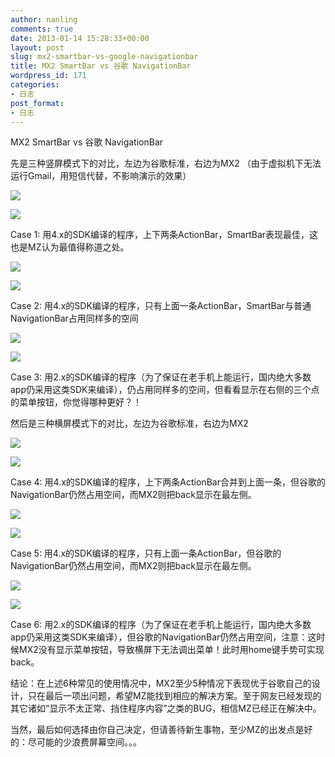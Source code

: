 ```yaml
---
author: nanling
comments: true
date: 2013-01-14 15:28:33+00:00
layout: post
slug: mx2-smartbar-vs-google-navigationbar
title: MX2 SmartBar vs 谷歌 NavigationBar
wordpress_id: 171
categories:
- 日志
post_format:
- 日志
---
```


MX2 SmartBar vs 谷歌 NavigationBar
<!-- more -->
先是三种竖屏模式下的对比，左边为谷歌标准，右边为MX2 （由于虚拟机下无法运行Gmail，用短信代替，不影响演示的效果）








![](/assets/mx2/sms-p.png)


![](/assets/mx2/sms-p2.png)




Case 1: 用4.x的SDK编译的程序，上下两条ActionBar，SmartBar表现最佳，这也是MZ认为最值得称道之处。








![](/assets/mx2/cal-p.png)


![](/assets/mx2/cal-p2.png)




Case 2: 用4.x的SDK编译的程序，只有上面一条ActionBar，SmartBar与普通NavigationBar占用同样多的空间








![](/assets/mx2/gps-p.png)


![](/assets/mx2/gps-p2.png)




Case 3: 用2.x的SDK编译的程序（为了保证在老手机上能运行，国内绝大多数app仍采用这类SDK来编译），仍占用同样多的空间，但看看显示在右侧的三个点的菜单按钮，你觉得哪种更好？！



然后是三种横屏模式下的对比，左边为谷歌标准，右边为MX2








![](/assets/mx2/sms-l.png)


![](/assets/mx2/sms-l2.png)




Case 4: 用4.x的SDK编译的程序，上下两条ActionBar合并到上面一条，但谷歌的NavigationBar仍然占用空间，而MX2则把back显示在最左侧。








![](/assets/mx2/cal-l.png)


![](/assets/mx2/cal-l2.png)




Case 5: 用4.x的SDK编译的程序，只有上面一条ActionBar，但谷歌的NavigationBar仍然占用空间，而MX2则把back显示在最左侧。








![](/assets/mx2/gps-l.png)


![](/assets/mx2/gps-l2.png)




Case 6: 用2.x的SDK编译的程序（为了保证在老手机上能运行，国内绝大多数app仍采用这类SDK来编译），但谷歌的NavigationBar仍然占用空间，注意：这时候MX2没有显示菜单按钮，导致横屏下无法调出菜单！此时用home键手势可实现back。

结论：在上述6种常见的使用情况中，MX2至少5种情况下表现优于谷歌自己的设计，只在最后一项出问题，希望MZ能找到相应的解决方案。至于网友已经发现的其它诸如“显示不太正常、挡住程序内容”之类的BUG，相信MZ已经正在解决中。

当然，最后如何选择由你自己决定，但请善待新生事物，至少MZ的出发点是好的：尽可能的少浪费屏幕空间。。。
